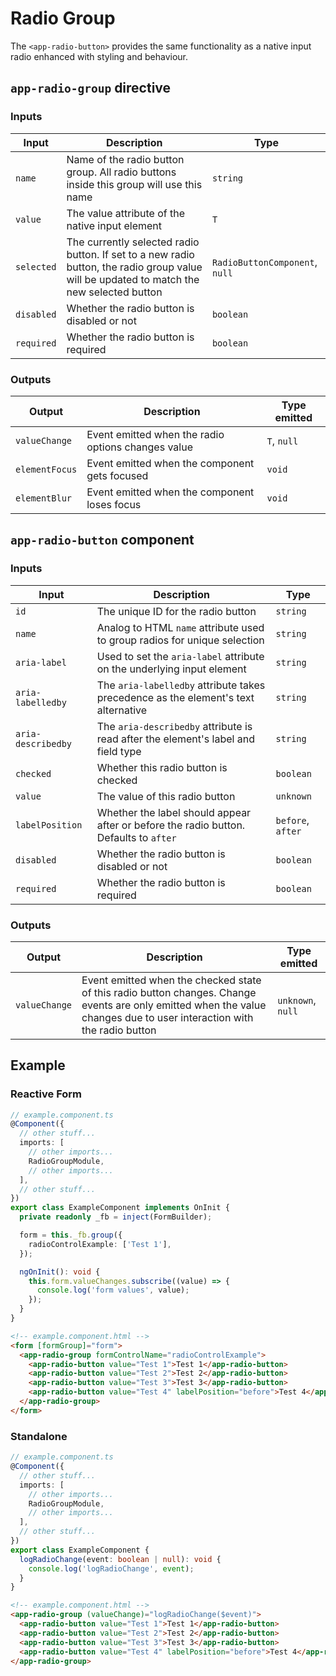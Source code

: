 # Radio Group

The `<app-radio-button>` provides the same functionality as a native input radio enhanced with styling and behaviour.

## `app-radio-group` directive

### Inputs

| Input      | Description                                                                                                                               | Type                           |
| ---------- | ----------------------------------------------------------------------------------------------------------------------------------------- | ------------------------------ |
| `name`     | Name of the radio button group. All radio buttons inside this group will use this name                                                    | `string`                       |
| `value`    | The value attribute of the native input element                                                                                           | `T`                            |
| `selected` | The currently selected radio button. If set to a new radio button, the radio group value will be updated to match the new selected button | `RadioButtonComponent`, `null` |
| `disabled` | Whether the radio button is disabled or not                                                                                               | `boolean`                      |
| `required` | Whether the radio button is required                                                                                                      | `boolean`                      |

### Outputs

| Output         | Description                                        | Type emitted |
| -------------- | -------------------------------------------------- | ------------ |
| `valueChange`  | Event emitted when the radio options changes value | `T`, `null`  |
| `elementFocus` | Event emitted when the component gets focused      | `void`       |
| `elementBlur`  | Event emitted when the component loses focus       | `void`       |

## `app-radio-button` component

### Inputs

| Input              | Description                                                                           | Type              |
| ------------------ | ------------------------------------------------------------------------------------- | ----------------- |
| `id`               | The unique ID for the radio button                                                    | `string`          |
| `name`             | Analog to HTML `name` attribute used to group radios for unique selection             | `string`          |
| `aria-label`       | Used to set the `aria-label` attribute on the underlying input element                | `string`          |
| `aria-labelledby`  | The `aria-labelledby` attribute takes precedence as the element's text alternative    | `string`          |
| `aria-describedby` | The `aria-describedby` attribute is read after the element's label and field type     | `string`          |
| `checked`          | Whether this radio button is checked                                                  | `boolean`         |
| `value`            | The value of this radio button                                                        | `unknown`         |
| `labelPosition`    | Whether the label should appear after or before the radio button. Defaults to `after` | `before`, `after` |
| `disabled`         | Whether the radio button is disabled or not                                           | `boolean`         |
| `required`         | Whether the radio button is required                                                  | `boolean`         |

### Outputs

| Output        | Description                                                                                                                                                            | Type emitted      |
| ------------- | ---------------------------------------------------------------------------------------------------------------------------------------------------------------------- | ----------------- |
| `valueChange` | Event emitted when the checked state of this radio button changes. Change events are only emitted when the value changes due to user interaction with the radio button | `unknown`, `null` |

## Example

### Reactive Form

```typescript
// example.component.ts
@Component({
  // other stuff...
  imports: [
    // other imports...
    RadioGroupModule,
    // other imports...
  ],
  // other stuff...
})
export class ExampleComponent implements OnInit {
  private readonly _fb = inject(FormBuilder);

  form = this._fb.group({
    radioControlExample: ['Test 1'],
  });

  ngOnInit(): void {
    this.form.valueChanges.subscribe((value) => {
      console.log('form values', value);
    });
  }
}
```

```html
<!-- example.component.html -->
<form [formGroup]="form">
  <app-radio-group formControlName="radioControlExample">
    <app-radio-button value="Test 1">Test 1</app-radio-button>
    <app-radio-button value="Test 2">Test 2</app-radio-button>
    <app-radio-button value="Test 3">Test 3</app-radio-button>
    <app-radio-button value="Test 4" labelPosition="before">Test 4</app-radio-button>
  </app-radio-group>
</form>
```

### Standalone

```typescript
// example.component.ts
@Component({
  // other stuff...
  imports: [
    // other imports...
    RadioGroupModule,
    // other imports...
  ],
  // other stuff...
})
export class ExampleComponent {
  logRadioChange(event: boolean | null): void {
    console.log('logRadioChange', event);
  }
}
```

```html
<!-- example.component.html -->
<app-radio-group (valueChange)="logRadioChange($event)">
  <app-radio-button value="Test 1">Test 1</app-radio-button>
  <app-radio-button value="Test 2">Test 2</app-radio-button>
  <app-radio-button value="Test 3">Test 3</app-radio-button>
  <app-radio-button value="Test 4" labelPosition="before">Test 4</app-radio-button>
</app-radio-group>
```
